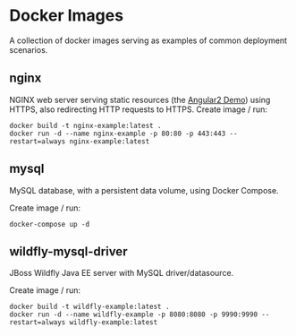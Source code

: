 # Docker Images
A collection of docker images serving as examples of common deployment scenarios.

## nginx
NGINX web server serving static resources (the [Angular2 Demo](https://github.com/pwalser75/angular2-demo)) using HTTPS, also redirecting HTTP requests to HTTPS.
Create image / run:

    docker build -t nginx-example:latest .
    docker run -d --name nginx-example -p 80:80 -p 443:443 --restart=always nginx-example:latest

## mysql
MySQL database, with a persistent data volume, using Docker Compose.

Create image / run:

    docker-compose up -d

## wildfly-mysql-driver
JBoss Wildfly Java EE server with MySQL driver/datasource.

Create image / run:

    docker build -t wildfly-example:latest .
    docker run -d --name wildfly-example -p 8080:8080 -p 9990:9990 --restart=always wildfly-example:latest